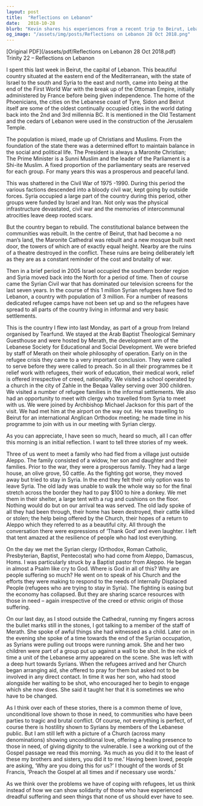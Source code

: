 ```yaml
---
layout: post
title:  "Reflections on Lebanon"
date:   2018-10-28
blurb: "Kevin shares his experiences from a recent trip to Beirut, Lebanon, reflecting on the country's history, the impact of civil war, and the current refugee crisis. He emphasizes the unconditional love and healing presence of the Church across denominations, offering dignity to the vulnerable. The core message is about serving before preaching and showing solidarity with those who have suffered greatly."
og_image: "/assets/img/posts/Reflections on Lebanon 28 Oct 2018.png"
---
```

[Original PDF](/assets/pdf/Reflections on Lebanon 28 Oct 2018.pdf)    
Trinity 22 – Reflections on Lebanon

I spent this last week in Beirut, the capital of Lebanon. This beautiful country situated at the eastern end of the Mediterranean, with the state of Israel to the south and Syria to the east and north, came into being at the end of the First World War with the break up of the Ottoman Empire, initially administered by France before being given independence. The home of the Phoenicians, the cities on the Lebanese coast of Tyre, Sidon and Beirut itself are some of the oldest continually occupied cities in the world dating back into the 2nd and 3rd millennia BC. It is mentioned in the Old Testament and the cedars of Lebanon were used in the construction of the Jerusalem Temple.

The population is mixed, made up of Christians and Muslims. From the foundation of the state there was a determined effort to maintain balance in the social and political life. The President is always a Maronite Christian; The Prime Minister is a Sunni Muslim and the leader of the Parliament is a Shi-ite Muslim. A fixed proportion of the parliamentary seats are reserved for each group. For many years this was a prosperous and peaceful land.

This was shattered in the Civil War of 1975 -1990. During this period the various factions descended into a bloody civil war, kept going by outside forces. Syria occupied a large part of the country during this period, other groups were funded by Israel and Iran. Not only was the physical infrastructure devastated, civil war and the memories of intercommunal atrocities leave deep rooted scars.

But the country began to rebuild. The constitutional balance between the communities was rebuilt. In the centre of Beirut, that had become a no man’s land, the Maronite Cathedral was rebuilt and a new mosque built next door, the towers of which are of exactly equal height. Nearby are the ruins of a theatre destroyed in the conflict. These ruins are being deliberately left as they are as a constant reminder of the cost and brutality of war.

Then in a brief period in 2005 Israel occupied the southern border region and Syria moved back into the North for a period of time. Then of course came the Syrian Civil war that has dominated our television screens for the last seven years. In the course of this 1 million Syrian refugees have fled to Lebanon, a country with population of 3 million. For a number of reasons dedicated refugee camps have not been set up and so the refugees have spread to all parts of the country living in informal and very basic settlements.

This is the country I flew into last Monday, as part of a group from Ireland organised by Tearfund. We stayed at the Arab Baptist Theological Seminary Guesthouse and were hosted by Merath, the development arm of the Lebanese Society for Educational and Social Development. We were briefed by staff of Merath on their whole philosophy of operation. Early on in the refugee crisis they came to a very important conclusion. They were called to serve before they were called to preach. So in all their programmes be it relief work with refugees, their work of education, their medical work, relief is offered irrespective of creed, nationality. We visited a school operated by a church in the city of Zahle in the Beqaa Valley serving over 300 children. We visited a number of refugee families in the informal settlements. We also had an opportunity to meet with clergy who travelled from Syria to meet with us. We were joined by Archbishop Michael Jackson for this part of the visit. We had met him at the airport on the way out. He was travelling to Beirut for an international Anglican Orthodox meeting; he made time in his programme to join with us in our meeting with Syrian clergy.

As you can appreciate, I have seen so much, heard so much, all I can offer this morning is an initial reflection. I want to tell three stories of my week.

Three of us went to meet a family who had fled from a village just outside Aleppo. The family consisted of a widow, her son and daughter and their families. Prior to the war, they were a prosperous family. They had a large house, an olive grove, 50 cattle. As the fighting got worse, they moved away but tried to stay in Syria. In the end they felt their only option was to leave Syria. The old lady was unable to walk the whole way so for the final stretch across the border they had to pay $100 to hire a donkey. We met them in their shelter, a large tent with a rug and cushions on the floor. Nothing would do but on our arrival tea was served. The old lady spoke of all they had been through, their home has been destroyed, their cattle killed or stolen; the help being offered by the Church, their hopes of a return to Aleppo which they referred to as a beautiful city. All through the conversation there were expressions of ‘Thank God’ and even laughter. I left that tent amazed at the resilience of people who had lost everything.

On the day we met the Syrian clergy (Orthodox, Roman Catholic, Presbyterian, Baptist, Pentecostal) who had come from Aleppo, Damascus, Homs. I was particularly struck by a Baptist pastor from Aleppo. He began in almost a Psalm like cry to God. Where is God in all of this? Why are people suffering so much? He went on to speak of his Church and the efforts they were making to respond to the needs of Internally Displaced People (refugees who are trying to stay in Syria). The fighting is easing but the economy has collapsed. But they are sharing scarce resources with those in need – again irrespective of the creed or ethnic origin of those suffering.

On our last day, as I stood outside the Cathedral, running my fingers across the bullet marks still in the stones, I got talking to a member of the staff of Merath. She spoke of awful things she had witnessed as a child. Later on in the evening she spoke of a time towards the end of the Syrian occupation, as Syrians were pulling out troops were running amok. She and her two children were part of a group put up against a wall to be shot. In the nick of time a unit of the Lebanese army appeared on the scene. She was left with a deep hurt towards Syrians. When the refugees arrived and her Church began arranging aid, she offered to pray for them but asked not to be involved in any direct contact. In time it was her son, who had stood alongside her waiting to be shot, who encouraged her to begin to engage which she now does. She said it taught her that it is sometimes we who have to be changed.

As I think over each of these stories, there is a common theme of love, unconditional love shown to those in need, to communities who have been parties to tragic and brutal conflict. Of course, not everything is perfect, of course there is hostility shown to Syrians by members of the Lebanese public. But I am still left with a picture of a Church (across many denominations) showing unconditional love, offering a healing presence to those in need, of giving dignity to the vulnerable. I see a working out of the Gospel passage we read this morning. ‘As much as you did it to the least of these my brothers and sisters, you did it to me.’ Having been loved, people are asking, ‘Why are you doing this for us?’ I thought of the words of St Francis, ‘Preach the Gospel at all times and if necessary use words.’

As we think over the problems we have of coping with refugees, let us think instead of how we can show solidarity of those who have experienced dreadful suffering and seen things that none of us should ever have to see.
